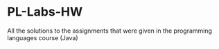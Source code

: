# PL-Labs-HW

All the solutions to the assignments that were given in the programming languages course (Java)
